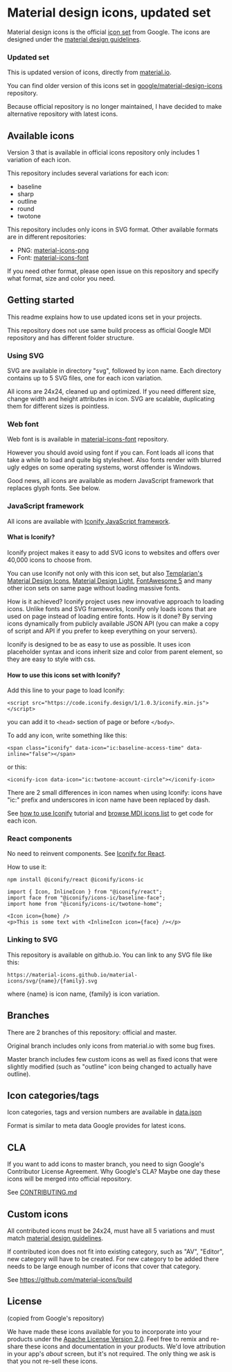 # Material design icons, updated set

Material design icons is the official [icon set](https://www.google.com/design/spec/style/icons.html#icons-system-icons) from Google.  The icons are designed under the [material design guidelines](https://material.io/guidelines/).


### Updated set

This is updated version of icons, directly from [material.io](https://material.io/resources/icons/).

You can find older version of this icons set in [google/material-design-icons](https://github.com/google/material-design-icons) repository.

Because official repository is no longer maintained, I have decided to make alternative repository with latest icons.


## Available icons

Version 3 that is available in official icons repository only includes 1 variation of each icon.

This repository includes several variations for each icon:

* baseline
* sharp
* outline
* round
* twotone

This repository includes only icons in SVG format. Other available formats are in different repositories:

* PNG: [material-icons-png](https://github.com/material-icons/material-icons-png)
* Font: [material-icons-font](https://github.com/material-icons/material-icons-font)

If you need other format, please open issue on this repository and specify what format, size and color you need.


## Getting started

This readme explains how to use updated icons set in your projects.

This repository does not use same build process as official Google MDI repository and has different folder structure.


### Using SVG

SVG are available in directory "svg", followed by icon name. Each directory contains up to 5 SVG files, one for each icon variation.

All icons are 24x24, cleaned up and optimized. If you need different size, change width and height attributes in icon. SVG are scalable, duplicating them for different sizes is pointless.


### Web font

Web font is is available in [material-icons-font](https://github.com/material-icons/material-icons-font) repository.

However you should avoid using font if you can. Font loads all icons that take a while to load and quite big stylesheet. Also fonts render with blurred ugly edges on some operating systems, worst offender is Windows.

Good news, all icons are available as modern JavaScript framework that replaces glyph fonts. See below.


### JavaScript framework

All icons are available with [Iconify JavaScript framework](https://iconify.design/).

#### What is Iconify?

Iconify project makes it easy to add SVG icons to websites and offers over 40,000 icons to choose from.

You can use Iconify not only with this icon set, but also [Templarian's Material Design Icons](https://iconify.design/icon-sets/mdi/), [Material Design Light](https://iconify.design/icon-sets/mdi-light/), [FontAwesome 5](https://iconify.design/icon-sets/fa-regular/) and many other icon sets on same page without loading massive fonts.

How is it achieved? Iconify project uses new innovative approach to loading icons. Unlike fonts and SVG frameworks, Iconify only loads icons that are used on page instead of loading entire fonts. How is it done? By serving icons dynamically from publicly available JSON API (you can make a copy of script and API if you prefer to keep everything on your servers).

Iconify is designed to be as easy to use as possible. It uses icon placeholder syntax and icons inherit size and color from parent element, so they are easy to style with css.

#### How to use this icons set with Iconify?

Add this line to your page to load Iconify:

```
<script src="https://code.iconify.design/1/1.0.3/iconify.min.js"></script>
```

you can add it to ```<head>``` section of page or before ```</body>```.

To add any icon, write something like this:

```
<span class="iconify" data-icon="ic:baseline-access-time" data-inline="false"></span>
```
or this:
```
<iconify-icon data-icon="ic:twotone-account-circle"></iconify-icon>
```
There are 2 small differences in icon names when using Iconify: icons have "ic:" prefix and underscores in icon name have been replaced by dash.

See [how to use Iconify](https://iconify.design/docs/iconify-in-pages/) tutorial and [browse MDI icons list](https://iconify.design/icon-sets/ic/) to get code for each icon.


### React components

No need to reinvent components. See [Iconify for React](https://github.com/iconify/iconify-react).

How to use it:

```
npm install @iconify/react @iconify/icons-ic
```

```
import { Icon, InlineIcon } from "@iconify/react";
import face from "@iconify/icons-ic/baseline-face";
import home from "@iconify/icons-ic/twotone-home";
```

```
<Icon icon={home} />
<p>This is some text with <InlineIcon icon={face} /></p>
```

### Linking to SVG

This repository is available on github.io. You can link to any SVG file like this:

```
https://material-icons.github.io/material-icons/svg/{name}/{family}.svg
```


where {name} is icon name, {family} is icon variation.

## Branches

There are 2 branches of this repository: official and master.

Original branch includes only icons from material.io with some bug fixes.

Master branch includes few custom icons as well as fixed icons that were slightly modified (such as "outline" icon being changed to actually have outline).

## Icon categories/tags

Icon categories, tags and version numbers are available in [data.json](https://material-icons.github.io/material-icons/data.json)

Format is similar to meta data Google provides for latest icons.

## CLA

If you want to add icons to master branch, you need to sign Google's Contributor License Agreement. Why Google's CLA? Maybe one day these icons will be merged into official repository.

See [CONTRIBUTING.md](https://github.com/google/.github/blob/master/CONTRIBUTING.md)

## Custom icons

All contributed icons must be 24x24, must have all 5 variations and must match [material design guidelines](https://material.io/design/).

If contributed icon does not fit into existing category, such as "AV", "Editor", new category will have to be created. For new category to be added there needs to be large enough number of icons that cover that category.

See https://github.com/material-icons/build

## License

(copied from Google's repository)

We have made these icons available for you to incorporate into your products under the [Apache License Version 2.0](https://www.apache.org/licenses/LICENSE-2.0.txt). Feel free to remix and re-share these icons and documentation in your products.
We'd love attribution in your app's *about* screen, but it's not required. The only thing we ask is that you not re-sell these icons.

